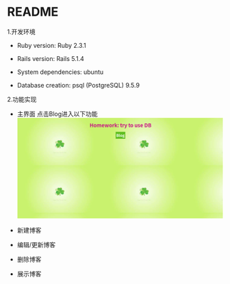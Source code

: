 # README

1.开发环境
* Ruby version: Ruby 2.3.1

* Rails version: Rails 5.1.4

* System dependencies: ubuntu

* Database creation: psql (PostgreSQL) 9.5.9


2.功能实现

* 主界面
点击Blog进入以下功能
![image](https://github.com/bingjunguo/homework_db/blob/master/Screenshots/home.png)
* 新建博客

* 编辑/更新博客
* 删除博客
* 展示博客

